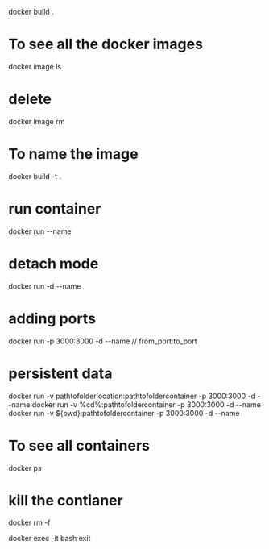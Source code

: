 docker build .

# To see all the docker images
docker image ls

# delete 
docker image rm <image-id>

# To name the image
docker build -t <image-name> .

# run container
docker run --name <container-name> <iamge-name>

# detach mode
docker run -d --name <container-name> <iamge-name>

# adding ports
docker run -p 3000:3000 -d --name <container-name> <iamge-name>
// from_port:to_port

# persistent data
docker run -v pathtofolderlocation:pathtofoldercontainer -p 3000:3000 -d --name <container-name> <iamge-name>
docker run -v %cd%:pathtofoldercontainer -p 3000:3000 -d --name <container-name> <iamge-name>
docker run -v ${pwd}:pathtofoldercontainer -p 3000:3000 -d --name <container-name> <iamge-name>

# To see all containers
docker ps

# kill the contianer
docker rm <container-name> -f

docker exec -it <container-name> bash
exit
